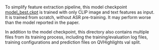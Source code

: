 To simplify feature extraction pipeline, 
this model checkpoint [model_best.ckpt](model_best.ckpt) is trained with only CLIP image and text features as input. 
It is trained from scratch, without ASR pre-training. 
It may perform worse than the model reported in the paper.

In addition to the model checkpoint, this directory also 
contains multiple files from its training process, 
including the training/evaluation log files, 
training configurations and prediction files on QVHighlights val split.
